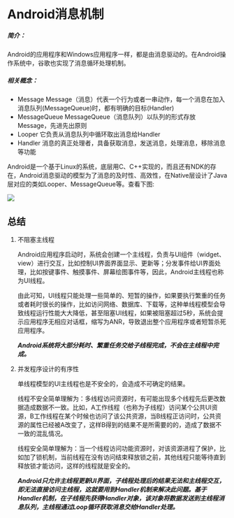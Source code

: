 # Android消息机制

##### 简介：

Android的应用程序和Windows应用程序一样，都是由消息驱动的。在Android操作系统中，谷歌也实现了消息循环处理机制。

##### 相关概念：

* Message
  Message（消息）代表一个行为或者一串动作，每一个消息在加入消息队列\(MessageQueue\)时，都有明确的目标\(Handler\)
* MessageQueue
  MessageQueue（消息队列）以队列的形式存放Message，先进先出原则
* Looper
  它负责从消息队列中循环取出消息给Handler
* Handler
  消息的真正处理者，具备获取消息，发送消息，处理消息，移除消息等功能

Android是一个基于Linux的系统，底层用C、C++实现的，而且还有NDK的存在，Android消息驱动的模型为了消息的及时性、高效性，在Native层设计了Java层对应的类如Looper、MessageQueue等。查看下图:

![](https://raw.githubusercontent.com/wangkuiwu/android_applets/master/os/pic/messagequeue/message_queue01.jpg)

## 总结

1. 不阻塞主线程

   Android应用程序启动时，系统会创建一个主线程，负责与UI组件（widget、view）进行交互，比如控制UI界面界面显示、更新等；分发事件给UI界面处理，比如按键事件、触摸事件、屏幕绘图事件等，因此，Android主线程也称为UI线程。

   由此可知，UI线程只能处理一些简单的、短暂的操作，如果要执行繁重的任务或者耗时很长的操作，比如访问网络、数据库、下载等，这种单线程模型会导致线程运行性能大大降低，甚至阻塞UI线程，如果被阻塞超过5秒，系统会提示应用程序无相应对话框，缩写为ANR，导致退出整个应用程序或者短暂杀死应用程序。 

   _**Android系统将大部分耗时、繁重任务交给子线程完成，不会在主线程中完成。**_

2. 并发程序设计的有序性

   单线程模型的UI主线程也是不安全的，会造成不可确定的结果。

   线程不安全简单理解为：多线程访问资源时，有可能出现多个线程先后更改数据造成数据不一致。比如，A工作线程（也称为子线程）访问某个公共UI资源，B工作线程在某个时候也访问了该公共资源，当B线程正访问时，公共资源的属性已经被A改变了，这样B得到的结果不是所需要的的，造成了数据不一致的混乱情况。

   线程安全简单理解为：当一个线程访问功能资源时，对该资源进程了保护，比如加了锁机制，当前线程在没有访问结束释放锁之前，其他线程只能等待直到释放锁才能访问，这样的线程就是安全的。 

   _**Android只允许主线程更新UI界面，子线程处理后的结果无法和主线程交互，即无法直接访问主线程，这就要用到Handler机制来解决此问题。基于Handler机制，在子线程先获得Handler对象，该对象将数据发送到主线程消息队列，主线程通过Loop循环获取消息交给Handler处理。**_



